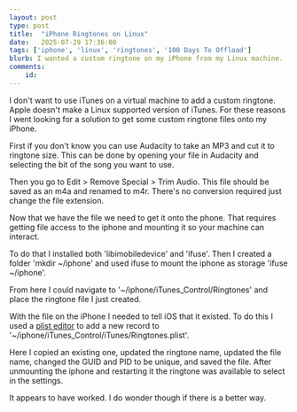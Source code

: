 ```yaml
---
layout: post
type: post
title:  "iPhone Ringtones on Linux"
date:   2025-07-29 17:36:00
tags: ['iphone', 'linux', 'ringtones', '100 Days To Offload']
blurb: I wanted a custom ringtone on my iPhone from my Linux machine.
comments:
    id: 
---
```


I don't want to use iTunes on a virtual machine to add a custom ringtone. Apple doesn't make a Linux supported version of iTunes. For these reasons I went looking for a solution to get some custom ringtone files onto my iPhone.

First if you don't know you can use Audacity to take an MP3 and cut it to ringtone size. This can be done by opening your file in Audacity and selecting the bit of the song you want to use. 

Then you go to Edit > Remove Special > Trim Audio. This file should be saved as an m4a and renamed to m4r. There's no conversion required just change the file extension.

Now that we have the file we need to get it onto the phone. That requires getting file access to the iphone and mounting it so your machine can interact. 

To do that I installed both 'libimobiledevice' and 'ifuse'. Then I created a folder 'mkdir ~/iphone' and used ifuse to mount the iphone as storage 'ifuse ~/iphone'. 

From here I could navigate to '~/iphone/iTunes_Control/Ringtones' and place the ringtone file I just created.

With the file on the iPhone I needed to tell iOS that it existed. To do this I used a [plist editor] to add a new record to '~/iphone/iTunes_Control/iTunes/Ringtones.plist'.

Here I copied an existing one, updated the ringtone name, updated the file name, changed the GUID and PID to be unique, and saved the file. After unmounting the iphone and restarting it the ringtone was available to select in the settings. 

It appears to have worked. I do wonder though if there is a better way.

[plist editor]: https://github.com/ic005k/Xplist/releases/tag/1.2.47